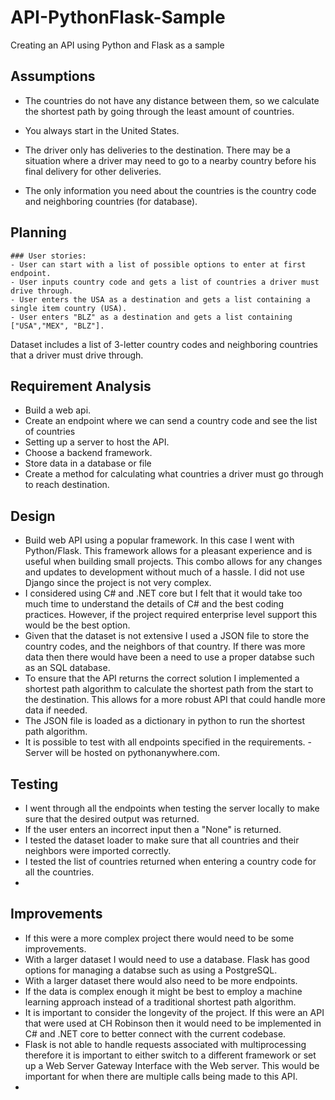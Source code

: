 # API-PythonFlask-Sample
Creating an API using Python and Flask as a sample

## Assumptions
- The countries do not have any distance between them, so we calculate the shortest path by going through the least amount of countries. 

- You always start in the United States.

- The driver only has deliveries to the destination. There may be a situation where a driver may need to go to a nearby country before his final delivery for other deliveries. 

- The only information you need about the countries is the country code and neighboring countries (for database).


## Planning
    ### User stories:
    - User can start with a list of possible options to enter at first endpoint.
    - User inputs country code and gets a list of countries a driver must drive through.
    - User enters the USA as a destination and gets a list containing a single item country (USA).
    - User enters "BLZ" as a destination and gets a list containing ["USA","MEX", "BLZ"].

Dataset includes a list of 3-letter country codes and neighboring countries that a driver must drive through.

## Requirement Analysis
- Build a web api.
- Create an endpoint where we can send a country code and see the list of countries
- Setting up a server to host the API.
- Choose a backend framework.
- Store data in a database or file
- Create a method for calculating what countries a driver must go through to reach destination.


## Design
- Build web API using a popular framework. In this case I went with Python/Flask. This framework allows for a pleasant experience and is useful when building small projects. This combo allows for any changes and updates to development without much of a hassle. I did not use Django since the project is not very complex. 
- I considered using C# and .NET core but I felt that it would take too much time to understand the details of C# and the best coding practices. However, if the project required enterprise level support this would be the best option.
- Given that the dataset is not extensive I used a JSON file to store the country codes, and the neighbors of that country. If there was more data then there would have been a need to use a proper databse such as an SQL database.
- To ensure that the API returns the correct solution I implemented a shortest path algorithm to calculate the shortest path from the start to the destination. This allows for a more robust API that could handle more data if needed.
- The JSON file is loaded as a dictionary in python to run the shortest path algorithm.
- It is possible to test with all endpoints specified in the requirements.
-Server will be hosted on pythonanywhere.com.

## Testing
- I went through all the endpoints when testing the server locally to make sure that the desired output was returned.
- If the user enters an incorrect input then a "None" is returned.
- I tested the dataset loader to make sure that all countries and their neighbors were imported correctly.
- I tested the list of countries returned when entering a country code for all the countries.
- 

## Improvements
- If this were a more complex project there would need to be some improvements.
- With a larger dataset I would need to use a database. Flask has good options for managing a databse such as using a PostgreSQL.
- With a larger dataset there would also need to be more endpoints.
- If the data is complex enough it might be best to employ a machine learning approach instead of a traditional shortest path algorithm.
- It is important to consider the longevity of the project. If this were an API that were used at CH Robinson then it would need to be implemented in C# and .NET core to better connect with the current codebase.
- Flask is not able to handle requests associated with multiprocessing therefore it is important to either switch to a different framework or set up a Web Server Gateway Interface with the Web server. This would be important for when there are multiple calls being made to this API.
- 
 

